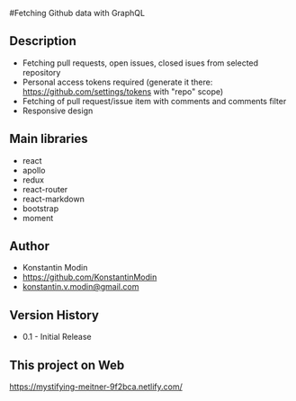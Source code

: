 #Fetching Github data with GraphQL

## Description

-   Fetching pull requests, open issues, closed isues from selected repository
-   Personal access tokens required (generate it there: https://github.com/settings/tokens with "repo" scope)
-   Fetching of pull request/issue item with comments and comments filter
-   Responsive design

## Main libraries

-   react
-   apollo
-   redux
-   react-router
-   react-markdown
-   bootstrap
-   moment

## Author

-   Konstantin Modin
-   https://github.com/KonstantinModin
-   konstantin.v.modin@gmail.com

## Version History

-   0.1 - Initial Release

## This project on Web

https://mystifying-meitner-9f2bca.netlify.com/
